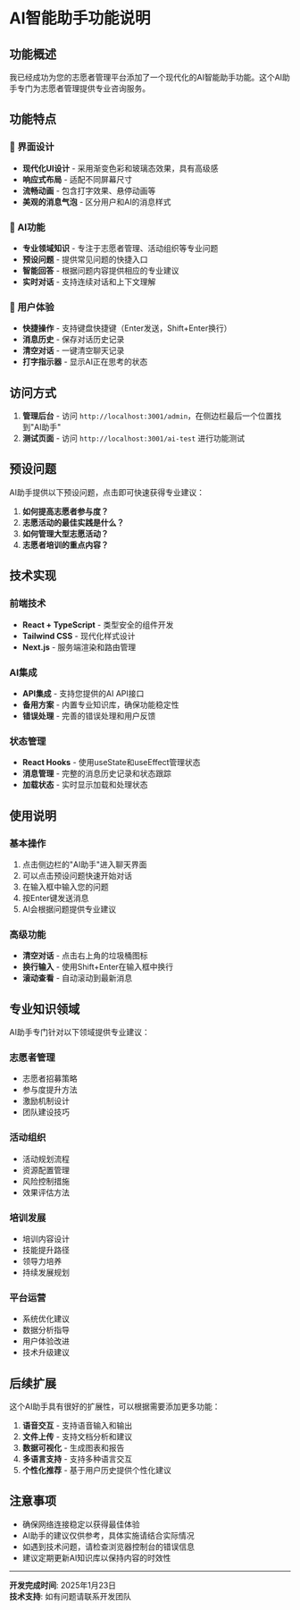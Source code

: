 # AI智能助手功能说明

## 功能概述

我已经成功为您的志愿者管理平台添加了一个现代化的AI智能助手功能。这个AI助手专门为志愿者管理提供专业咨询服务。

## 功能特点

### 🎨 界面设计
- **现代化UI设计** - 采用渐变色彩和玻璃态效果，具有高级感
- **响应式布局** - 适配不同屏幕尺寸
- **流畅动画** - 包含打字效果、悬停动画等
- **美观的消息气泡** - 区分用户和AI的消息样式

### 🤖 AI功能
- **专业领域知识** - 专注于志愿者管理、活动组织等专业问题
- **预设问题** - 提供常见问题的快捷入口
- **智能回答** - 根据问题内容提供相应的专业建议
- **实时对话** - 支持连续对话和上下文理解

### 📱 用户体验
- **快捷操作** - 支持键盘快捷键（Enter发送，Shift+Enter换行）
- **消息历史** - 保存对话历史记录
- **清空对话** - 一键清空聊天记录
- **打字指示器** - 显示AI正在思考的状态

## 访问方式

1. **管理后台** - 访问 `http://localhost:3001/admin`，在侧边栏最后一个位置找到"AI助手"
2. **测试页面** - 访问 `http://localhost:3001/ai-test` 进行功能测试

## 预设问题

AI助手提供以下预设问题，点击即可快速获得专业建议：

1. **如何提高志愿者参与度？**
2. **志愿活动的最佳实践是什么？**
3. **如何管理大型志愿活动？**
4. **志愿者培训的重点内容？**

## 技术实现

### 前端技术
- **React + TypeScript** - 类型安全的组件开发
- **Tailwind CSS** - 现代化样式设计
- **Next.js** - 服务端渲染和路由管理

### AI集成
- **API集成** - 支持您提供的AI API接口
- **备用方案** - 内置专业知识库，确保功能稳定性
- **错误处理** - 完善的错误处理和用户反馈

### 状态管理
- **React Hooks** - 使用useState和useEffect管理状态
- **消息管理** - 完整的消息历史记录和状态跟踪
- **加载状态** - 实时显示加载和处理状态

## 使用说明

### 基本操作
1. 点击侧边栏的"AI助手"进入聊天界面
2. 可以点击预设问题快速开始对话
3. 在输入框中输入您的问题
4. 按Enter键发送消息
5. AI会根据问题提供专业建议

### 高级功能
- **清空对话** - 点击右上角的垃圾桶图标
- **换行输入** - 使用Shift+Enter在输入框中换行
- **滚动查看** - 自动滚动到最新消息

## 专业知识领域

AI助手专门针对以下领域提供专业建议：

### 志愿者管理
- 志愿者招募策略
- 参与度提升方法
- 激励机制设计
- 团队建设技巧

### 活动组织
- 活动规划流程
- 资源配置管理
- 风险控制措施
- 效果评估方法

### 培训发展
- 培训内容设计
- 技能提升路径
- 领导力培养
- 持续发展规划

### 平台运营
- 系统优化建议
- 数据分析指导
- 用户体验改进
- 技术升级建议

## 后续扩展

这个AI助手具有很好的扩展性，可以根据需要添加更多功能：

1. **语音交互** - 支持语音输入和输出
2. **文件上传** - 支持文档分析和建议
3. **数据可视化** - 生成图表和报告
4. **多语言支持** - 支持多种语言交互
5. **个性化推荐** - 基于用户历史提供个性化建议

## 注意事项

- 确保网络连接稳定以获得最佳体验
- AI助手的建议仅供参考，具体实施请结合实际情况
- 如遇到技术问题，请检查浏览器控制台的错误信息
- 建议定期更新AI知识库以保持内容的时效性

---

**开发完成时间**: 2025年1月23日  
**技术支持**: 如有问题请联系开发团队
